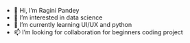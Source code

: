 - 👋 Hi, I’m Ragini Pandey 
- 👀 I’m interested in data science 
- 🌱 I’m currently learning UI/UX and python
- 📫  I’m looking for collaboration for beginners coding project 


<!---
05rag/05rag is a ✨ special ✨ repository because its `README.md` (this file) appears on your GitHub profile.
You can click the Preview link to take a look at your changes.
--->
